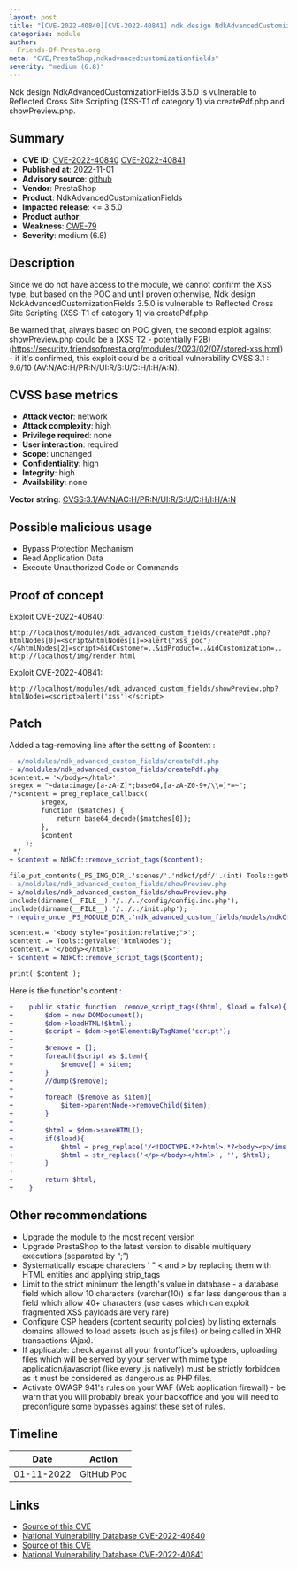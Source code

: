 ```yaml
---
layout: post
title: "[CVE-2022-40840][CVE-2022-40841] ndk design NdkAdvancedCustomizationFields 3.5.0 is vulnerable to Cross Site Scripting (XSS) via createPdf.php"
categories: module
author:
- Friends-Of-Presta.org
meta: "CVE,PrestaShop,ndkadvancedcustomizationfields"
severity: "medium (6.8)"
---
```


Ndk design NdkAdvancedCustomizationFields 3.5.0 is vulnerable to Reflected Cross Site Scripting (XSS-T1 of category 1) via createPdf.php and showPreview.php.

## Summary

* **CVE ID**: [CVE-2022-40840](https://cve.mitre.org/cgi-bin/cvename.cgi?name=CVE-2022-40840) [CVE-2022-40841](https://cve.mitre.org/cgi-bin/cvename.cgi?name=CVE-2022-40841)
* **Published at**: 2022-11-01
* **Advisory source**: [github](https://github.com/daaaalllii/cve-s/blob/main/CVE-2022-40840/poc.txt)
* **Vendor**: PrestaShop
* **Product**: NdkAdvancedCustomizationFields
* **Impacted release**: <= 3.5.0
* **Product author**: 
* **Weakness**: [CWE-79](https://cwe.mitre.org/data/definitions/79.html)
* **Severity**: medium (6.8)

## Description

Since we do not have access to the module, we cannot confirm the XSS type, but based on the POC and until proven otherwise, Ndk design NdkAdvancedCustomizationFields 3.5.0 is vulnerable to Reflected Cross Site Scripting (XSS-T1 of category 1) via createPdf.php.

Be warned that, always based on POC given, the second exploit against showPreview.php could be a [XSS T2 - potentially F2B)(https://security.friendsofpresta.org/modules/2023/02/07/stored-xss.html) - if it's confirmed, this exploit could be a critical vulnerability CVSS 3.1 : 9.6/10 (AV:N/AC:H/PR:N/UI:R/S:U/C:H/I:H/A:N).

## CVSS base metrics

* **Attack vector**: network
* **Attack complexity**: high
* **Privilege required**: none
* **User interaction**: required
* **Scope**: unchanged
* **Confidentiality**: high
* **Integrity**: high
* **Availability**: none

**Vector string**: [CVSS:3.1/AV:N/AC:H/PR:N/UI:R/S:U/C:H/I:H/A:N](https://nvd.nist.gov/vuln-metrics/cvss/v3-calculator?vector=AV:N/AC:H/PR:N/UI:R/S:U/C:H/I:H/A:N)

## Possible malicious usage

* Bypass Protection Mechanism
* Read Application Data
* Execute Unauthorized Code or Commands

## Proof of concept

Exploit CVE-2022-40840:
```
http://localhost/modules/ndk_advanced_custom_fields/createPdf.php?htmlNodes[0]=<script&htmlNodes[1]=>alert("xss_poc")</&htmlNodes[2]=script>&idCustomer=..&idProduct=..&idCustomization=..
http://localhost/img/render.html
```

Exploit CVE-2022-40841:
```
http://localhost/modules/ndk_advanced_custom_fields/showPreview.php?htmlNodes=<script>alert('xss')</script>
```

## Patch

Added a tag-removing line after the setting of $content :

```diff
- a/moldules/ndk_advanced_custom_fields/createPdf.php
+ a/moldules/ndk_advanced_custom_fields/createPdf.php
$content.= '</body></html>';
$regex = "~data:image/[a-zA-Z]*;base64,[a-zA-Z0-9+/\\=]*=~"; 
/*$content = preg_replace_callback(
        $regex,
        function ($matches) {
            return base64_decode($matches[0]);
        },
        $content
    );
 */
+ $content = NdkCf::remove_script_tags($content);

file_put_contents(_PS_IMG_DIR_.'scenes/'.'ndkcf/pdf/'.(int) Tools::getValue('idCustomer').'/'.(int) Tools::getValue('idProduct').'/'.(int) Tools::getValue('idCustomization').'/render.html', $content);
- a/moldules/ndk_advanced_custom_fields/showPreview.php
+ a/moldules/ndk_advanced_custom_fields/showPreview.php
include(dirname(__FILE__).'/../../config/config.inc.php');
include(dirname(__FILE__).'/../../init.php');
+ require_once _PS_MODULE_DIR_.'ndk_advanced_custom_fields/models/ndkCf.php';

$content.= '<body style="position:relative;">';
$content .= Tools::getValue('htmlNodes');
$content.= '</body></html>';
+ $content = NdkCf::remove_script_tags($content);

print( $content );
```

Here is the function's content :

```diff
+    public static function  remove_script_tags($html, $load = false){
+        $dom = new DOMDocument();
+        $dom->loadHTML($html);
+        $script = $dom->getElementsByTagName('script');
+    
+        $remove = [];
+        foreach($script as $item){
+            $remove[] = $item;
+        }
+        //dump($remove);
+    
+        foreach ($remove as $item){
+            $item->parentNode->removeChild($item);
+        }
+    
+        $html = $dom->saveHTML();
+        if($load){
+            $html = preg_replace('/<!DOCTYPE.*?<html>.*?<body><p>/ims', '', $html);
+            $html = str_replace('</p></body></html>', '', $html);
+        }
+        
+        return $html;
+    }
```

## Other recommendations

* Upgrade the module to the most recent version
* Upgrade PrestaShop to the latest version to disable multiquery executions (separated by “;”)
* Systematically escape characters ' " < and > by replacing them with HTML entities and applying strip_tags
* Limit to the strict minimum the length's value in database - a database field which allow 10 characters (varchar(10)) is far less dangerous than a field which allow 40+ characters (use cases which can exploit fragmented XSS payloads are very rare)
* Configure CSP headers (content security policies) by listing externals domains allowed to load assets (such as js files) or being called in XHR transactions (Ajax).
* If applicable: check against all your frontoffice's uploaders, uploading files which will be served by your server with mime type application/javascript (like every .js natively) must be strictly forbidden as it must be considered as dangerous as PHP files.
* Activate OWASP 941's rules on your WAF (Web application firewall) - be warn that you will probably break your backoffice and you will need to preconfigure some bypasses against these set of rules.

## Timeline

| Date | Action |
| -- | -- |
| 01-11-2022 | GitHub Poc |

## Links

* [Source of this CVE](https://github.com/daaaalllii/cve-s/blob/main/CVE-2022-40840/poc.txt)
* [National Vulnerability Database CVE-2022-40840](https://nvd.nist.gov/vuln/detail/CVE-2022-40840)
* [Source of this CVE](https://github.com/daaaalllii/cve-s/blob/main/CVE-2022-40841/poc.txt)
* [National Vulnerability Database CVE-2022-40841](https://nvd.nist.gov/vuln/detail/CVE-2022-40841)
